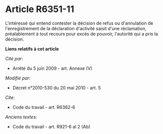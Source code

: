 # Article R6351-11

L'intéressé qui entend contester la décision de refus ou d'annulation de l'enregistrement de la déclaration d'activité saisit
d'une réclamation, préalablement à tout recours pour excès de pouvoir, l'autorité qui a pris la décision.

**Liens relatifs à cet article**

_Cité par_:

  - Arrêté du 5 juin 2009 - art. Annexe (V)

_Modifié par_:

  - Décret n°2010-530 du 20 mai 2010 - art. 5

_Cite_:

  - Code du travail - art. R6362-6

_Anciens textes_:

  - Code du travail - art. R921-6 al 2 (Ab)
